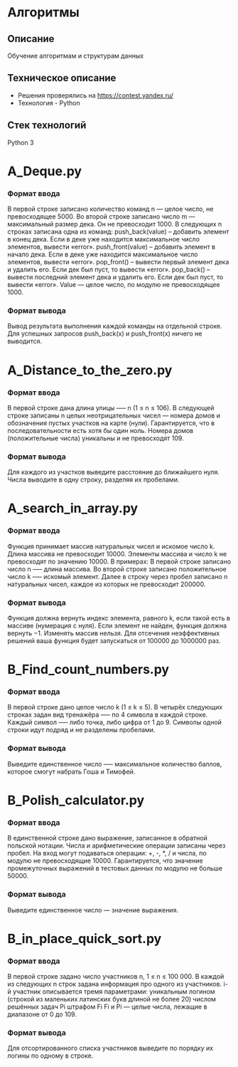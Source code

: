 # Алгоритмы

## Описание
Обучение алгоритмам и структурам данных

## Техническое описание
* Решения проверялись на https://contest.yandex.ru/
* Технология - Python

## Стек технологий
Python 3


# A_Deque.py
### Формат ввода 
В первой строке записано количество команд n — целое число, не превосходящее 5000. Во второй строке записано число m — максимальный размер дека. Он не превосходит 1000. В следующих n строках записана одна из команд:
push_back(value) – добавить элемент в конец дека. Если в деке уже находится максимальное число элементов, вывести «error».
push_front(value) – добавить элемент в начало дека. Если в деке уже находится максимальное число элементов, вывести «error».
pop_front() – вывести первый элемент дека и удалить его. Если дек был пуст, то вывести «error».
pop_back() – вывести последний элемент дека и удалить его. Если дек был пуст, то вывести «error».
Value — целое число, по модулю не превосходящее 1000.
### Формат вывода
Вывод результата выполнения каждой команды на отдельной строке. Для успешных запросов push_back(x) и push_front(x) ничего не выводится.


# A_Distance_to_the_zero.py
### Формат ввода
В первой строке дана длина улицы —– n (1 ≤ n ≤ 106). В следующей строке записаны n целых неотрицательных чисел — номера домов и обозначения пустых участков на карте (нули). Гарантируется, что в последовательности есть хотя бы один ноль. Номера домов (положительные числа) уникальны и не превосходят 109.
### Формат вывода
Для каждого из участков выведите расстояние до ближайшего нуля. Числа выводите в одну строку, разделяя их пробелами.


# A_search_in_array.py
### Формат ввода
Функция принимает массив натуральных чисел и искомое число k. Длина массива не превосходит 10000. Элементы массива и число k не превосходят по значению 10000.
В примерах: В первой строке записано число n –— длина массива. Во второй строке записано положительное число k –— искомый элемент. Далее в строку через пробел записано n натуральных чисел, каждое из которых не превосходит 200000.
### Формат вывода
Функция должна вернуть индекс элемента, равного k, если такой есть в массиве (нумерация с нуля). Если элемент не найден, функция должна вернуть −1. Изменять массив нельзя. Для отсечения неэффективных решений ваша функция будет запускаться от 100000 до 1000000 раз.


# B_Find_count_numbers.py
### Формат ввода
В первой строке дано целое число k (1 ≤ k ≤ 5).
В четырёх следующих строках задан вид тренажёра –— по 4 символа в каждой строке. Каждый символ —– либо точка, либо цифра от 1 до 9. Символы одной строки идут подряд и не разделены пробелами.
### Формат вывода
Выведите единственное число –— максимальное количество баллов, которое смогут набрать Гоша и Тимофей.


# B_Polish_calculator.py
### Формат ввода
В единственной строке дано выражение, записанное в обратной польской нотации. Числа и арифметические операции записаны через пробел.
На вход могут подаваться операции: +, -, *, / и числа, по модулю не превосходящие 10000.
Гарантируется, что значение промежуточных выражений в тестовых данных по модулю не больше 50000.
### Формат вывода
Выведите единственное число — значение выражения.


# B_in_place_quick_sort.py
### Формат ввода
В первой строке задано число участников n, 1 ≤ n ≤ 100 000.
В каждой из следующих n строк задана информация про одного из участников.
i-й участник описывается тремя параметрами:
уникальным логином (строкой из маленьких латинских букв длиной не более 20)
числом решённых задач Pi
штрафом Fi
Fi и Pi — целые числа, лежащие в диапазоне от 0 до 109.
### Формат вывода
Для отсортированного списка участников выведите по порядку их логины по одному в строке.
